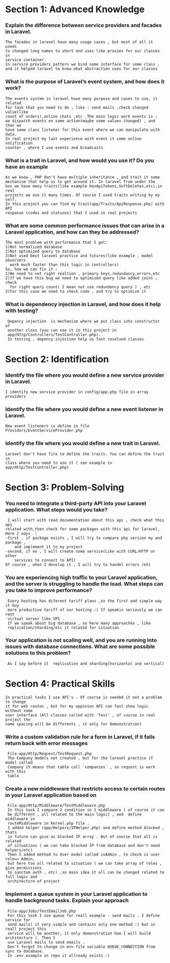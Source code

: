 # Section 1: Advanced Knowledge
 ### Explain the difference between service providers and facades in Laravel.
    The facades in laravel have many usage cases , but most of all it useds 
    to changed long names to short and uses like proxies for our classes in
    service container.
    In service providers pattern we bind some interface for some class ,
    and it helped laravel to know what abstraction uses for our classes
 ### What is the purpose of Laravel’s event system, and how does it work?
    The events system in laravel have many purpose and cases to use, it related
    for task that you need to do , like : send mails ,check changed value(like 
    count of orders),online chats ,etc .The main logic work events is : 
    we dispatch events on some action(maybe some values changed) , and than we
    have some class listener for this event where we can manipulate with data.
    In real project my last experience with event it some online notification 
    counter , where I use events and broadcasts
 ### What is a trait in Laravel, and how would you use it? Do you have an example
    As we know , PHP don't have multiple inheritance , and trait it some 
    mechanism that help us to get around it. In laravel from under the
    box we have many traits(like example HasApiTokens,SoftDeletes,etc),in real
    projects we use it many times. Of course I used traits writing by my self.
    In this project you can find my trait(app/Traits/ApiResponse.php) with API 
    response (codes and statuses) that I used in real projects
 ### What are some common performance issues that can arise in a Laravel application, and how can they be addressed?
    The most problem with performance that I get:
    1)Not normalized database
    2)Not optimized query to database
    3)Not used best laravel practice and futures(like example , model observers
      work much faster than this logic in controllers)
    So, how we can fix it :
    1)We need to set right realtion , primary keys,redundancy,errors,etc
    2)If we have this bug we need to optimized query like added joins , check
      for right query count( I mean not use redundancy query ) , etc
    3)For this case we need to check code , and try to optimize it
 ### What is dependency injection in Laravel, and how does it help with testing?    
     Depency injection  is mechanizm where we put class into constructor of 
     another class (you can see it in this project in 
     app/Http/Controllers/TestController.php).   
     In testing , depency injection help us fast resolved classes
# Section 2: Identification
 ### Identify the file where you would define a new service provider in Laravel.
    I identify new service provider in config/app.php file in array providers
 ### Identify the file where you would define a new event listener in Laravel.
    New event listeners is define in file Providers/EventServiceProvider.php
 ### Identify the file where you would define a new trait in Laravel.
    Laravel don't have file to define the traits. You can define the trait in
    class where you need to use it ( see example in app/Http/TestController.php)
# Section 3: Problem-Solving
 ### You need to integrate a third-party API into your Laravel application. What steps would you take?
     I will start with read documentation about this api , check what this api
    related with,then check for some packages with this api for laravel.
    Here 2 ways  :
    -first , if package exists , I will try to compare php version my and package ,
        and implement it to my project
    -second, if no , I will create some service(Like with CURL/HTTP or other
        services to connect to API)
    Of course , when I develop it , I will try to handel errors /etc
 ### You are experiencing high traffic to your Laravel application, and the server is struggling to handle the load. What steps can you take to improve performance?
     Every hosting has diferent tariff plans ,so the first and simple way it buy 
     more productive tariff of our hosting :) If speakin seriously we can rent
     virtual server like VPS . 
     If we speak about big database , so here many approaches , like
     replication/sharding/etc it related for situation
 ### Your application is not scaling well, and you are running into issues with database connections. What are some possible solutions to this problem?
     As I say before it  replication and sharding(horizontal and vertical)

# Section 4: Practical Skills
    In practical tasks I use API's . Of course is needed it not a problem to change 
    it for web routes , but for my oppinion API can fast show logic without some
    user interface (All classes called with 'Test' , of course in real project the
    name spacing will be differents , it only for demonstration)
 ### Write a custom validation rule for a form in Laravel, if it fails return back with error messages  
     File-app/Http/Request/TestRequest.php
     The Company models not created , but for the laravel practice if model called
     Company it means that table call `companies` , so request is work with this 
     table
 ### Create a new middleware that restricts access to certain routes in your Laravel application based on
     File-app/Http/Middleware/TestMiddleware.php
     In this task I compare 2 condition in 1 middleware ( of course it can 
     be different , all related to the main logic) , and  define middleware in 
     routeMiddleware in Kernel.php file . 
     I added helper (app/Helpers/IPHelper.php) and define method blocked , thats 
     in future can give as blocked IP array . But of course that all is related 
     of situations ( we can take blocked IP from database and don't need helpers/etc)
     Then I added method to User model called isAdmin , to check is user role== Admin,
     but here too all related to situation ( we can take array of roles , give permissions 
     to sanctum auth , etc) ,so main idea it all can be changed related to full logic and 
     architecture of project
 ###  Implement a queue system in your Laravel application to handle background tasks. Explain your approach
     File-app/Jobs/TestEmailJob.php
     For this task I use queue for reall example - send mails . I define service for 
     send mails( it very simple and contains only one method :) but in reall project this
     service will be another, it only demonstration how I will build architecture ). Then I
     use Laravel mails to send emails .
     Don't forgot to change in env file variable QUEUE_CONNECTION from sync to database.
     In .env.example in repo it allready exists :)
